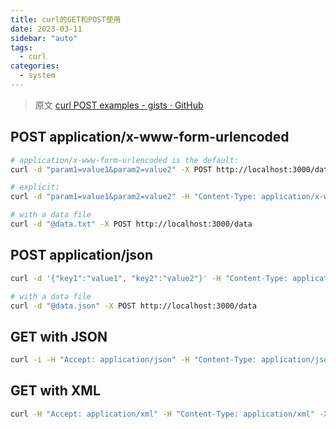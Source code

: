 ```yaml
---
title: curl的GET和POST使用
date: 2023-03-11
sidebar: "auto"
tags:
  - curl
categories:
  - system
---
```


> 原文 [curl POST examples - gists · GitHub](https://gist.github.com/subfuzion/08c5d85437d5d4f00e58)

## POST application/x-www-form-urlencoded

```bash
# application/x-www-form-urlencoded is the default:
curl -d "param1=value1&param2=value2" -X POST http://localhost:3000/data

# explicit:
curl -d "param1=value1&param2=value2" -H "Content-Type: application/x-www-form-urlencoded" -X POST http://localhost:3000/data

# with a data file
curl -d "@data.txt" -X POST http://localhost:3000/data
```

## POST application/json

```bash
curl -d '{"key1":"value1", "key2":"value2"}' -H "Content-Type: application/json" -X POST http://localhost:3000/data

# with a data file
curl -d "@data.json" -X POST http://localhost:3000/data
```

## GET with JSON

```bash
curl -i -H "Accept: application/json" -H "Content-Type: application/json" -X GET http://hostname/resource
```

## GET with XML

```bash
curl -H "Accept: application/xml" -H "Content-Type: application/xml" -X GET http://hostname/resource
```
